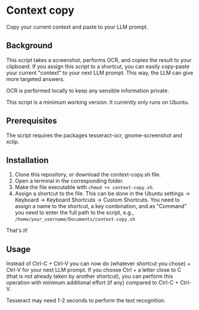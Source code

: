 # Context copy

Copy your current context and paste to your LLM prompt.

## Background

This script takes a screenshot, performs OCR, and copies the result to your clipboard. If you assign this script to a shortcut, you can easily copy-paste your current "context" to your next LLM prompt. This way, the LLM can give more targeted answers.

OCR is performed locally to keep any sensible information private.

This script is a minimum working version. It currently only runs on Ubuntu.

## Prerequisites

The script requires the packages tesseract-ocr, gnome-screenshot and xclip.

## Installation

1. Clone this repository, or download the context-copy.sh file.
2. Open a terminal in the corresponding folder.
3. Make the file executable with `chmod +x context-copy.sh`.
4. Assign a shortcut to the file. This can be done in the Ubuntu settings -> Keyboard -> Keyboard Shortcuts -> Custom Shortcuts. You need to assign a name to the shortcut, a key combination, and as "Command" you need to enter the full path to the script, e.g., `/home/your_username/Documents/context-copy.sh`

That's it!

## Usage

Instead of Ctrl-C + Ctrl-V you can now do (whatever shortcut you chose) + Ctrl-V for your next LLM prompt. If you choose Ctrl + a letter close to C (that is not already taken by another shortcut), you can perform this operation with minimum additional effort (if any) compared to Ctrl-C + Ctrl-V.

Tesseract may need 1-2 seconds to perform the text recognition.


